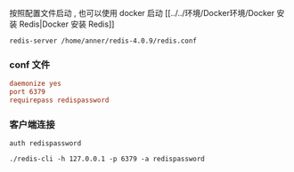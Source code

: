 
按照配置文件启动 , 也可以使用 docker 启动 [[../../环境/Docker环境/Docker 安装 Redis|Docker 安装 Redis]]
```shell
redis-server /home/anner/redis-4.0.9/redis.conf
```
### conf 文件

```conf
daemonize yes 
port 6379 
requirepass redispassword
```


### 客户端连接
```shell
auth redispassword

./redis-cli -h 127.0.0.1 -p 6379 -a redispassword
```


